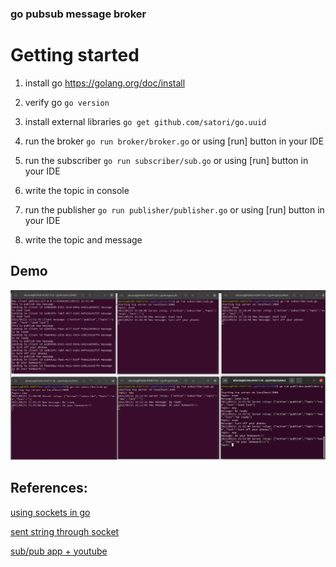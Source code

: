 ### go pubsub message broker

# Getting started

1) install go https://golang.org/doc/install

2) verify go `go version`

3) install external libraries `go get github.com/satori/go.uuid`

4) run the broker `go run broker/broker.go` or using [run] button in your IDE

5) run the subscriber `go run subscriber/sub.go` or using [run] button in your IDE

6) write the topic in console 

7) run the publisher `go run publisher/publisher.go` or using [run] button in your IDE

8) write the topic and message

## Demo

![img.png](images/img.png)


## References:

[using sockets in go](https://alexeykalina.github.io/technologies/sockets-go.html)

[sent string through socket](https://github.com/Alice-Williams-Tech/go-sockets/tree/v0.1.0)

[sub/pub app + youtube](https://github.com/tabvn/golang-pubsub-youtube)